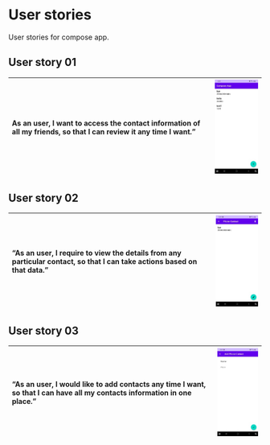 User stories
=================

User stories for compose app.

User story 01
-----------

| As an user, I want to access the contact information of all my friends, so that I can review it any time I want.” | ![phone contacts screen](./phoneContacts.jpeg "snap 1") |
|:---|---:|

User story 02
-----------

| “As an user, I require to view the details from any particular contact, so that I can take actions based on that data.” | ![phone contact screen](./phoneContact.jpeg "snap 2") |
|:---|---:|

User story 03
-----------

| “As an user, I would like to add contacts any time I want, so that I can have all my contacts information in one place.” | ![add_phone contact screen](./addPhoneContact.jpeg "snap 3") |
|:---|---:|
